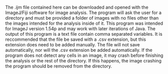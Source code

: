 The .ijm file contained here can be downloaded and opened with the ImageJ/Fiji software for image analysis. The program will ask the user for a directory and must be provided a folder of images with no files other than the images intended for the analysis inside of it. This program was intended for ImageJ version 1.54p and may work with later iterations of Java. The output of this program is a text file contain comma separated variables. It is reccommended that the file be saved with a .csv extension, but this extension does need to be added manually. The file will not save automatically, nor will the .csv extension be added automatically. If the program does not detect any cells in an image, it may crash before finishing the analysis or the rest of the directory. If this happens, the image crashing the program should be removed from the directory. 
